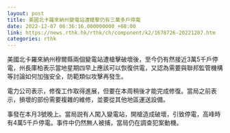 ```yaml
---
layout: post
title: 美國北卡羅來納州變電站遭槍擊仍有三萬多戶停電
date: 2022-12-07 06:36:16.000000000 +08:00
link: https://news.rthk.hk/rthk/ch/component/k2/1678726-20221207.htm
categories: rthk
---
```


美國北卡羅來納州穆爾縣兩個變電站遭槍擊破壞後，至今仍有然接近3萬5千戶停電，州長庫柏表示當地星期四早上應該可以恢復供電，又認為需要與聯邦監管機構等討論如何加強安全，防範類似攻擊再發生。

電力公司表示，修復工作取得進展，但要在本周稍後才能完成修復。當局之前表示，損壞的部份需要複雜的維修，並要從其他地區運送設備。

事發在本月3號晚上。當局説有人闖入變電站，開槍造成破壞，引致停電，高峰時有4萬5千戶停電。事件中仍然無人被捕，當局仍在調查犯案動機。
